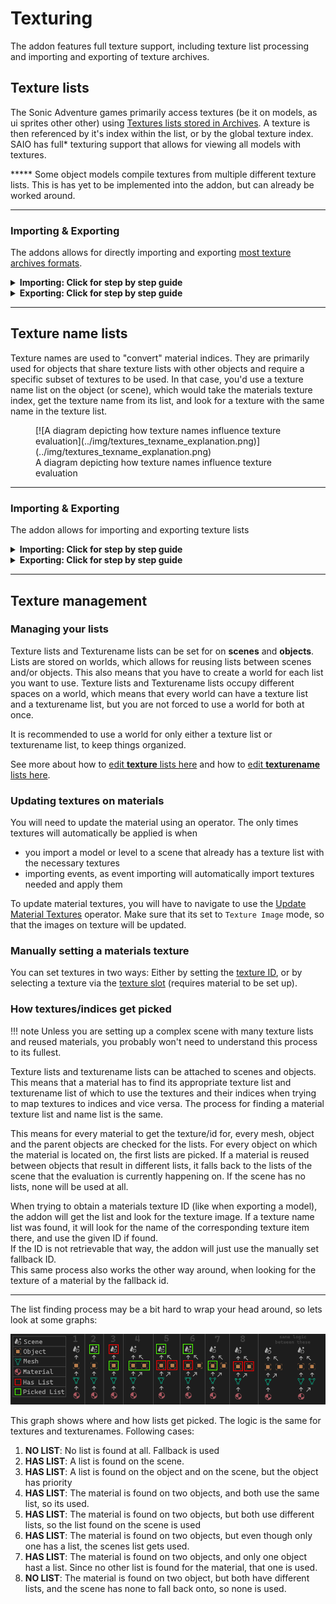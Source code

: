 # Texturing

The addon features full texture support, including texture list processing and importing and exporting of texture archives.

## Texture lists
The Sonic Adventure games primarily access textures (be it on models, as ui sprites other other) using [Textures lists stored in Archives](../assetinfo/filetypes.md#textures). A texture is then referenced by it's index within the list, or by the global texture index. SAIO has full* texturing support that allows for viewing all models with textures.

***** Some object models compile textures from multiple different texture lists. This is has yet to be implemented into the addon, but can already be worked around.

---

### Importing & Exporting

The addons allows for directly importing and exporting [most texture archives formats](../assetinfo/filetypes.md#textures).

<details markdown>
<summary><b>Importing: Click for step by step guide</b></summary>

1. Navigate to the texture list panel for which you want to import the texture list.
2. Select or create the world that should hold the texture list.
3. Click the tiny arrow to the bottom right of the list.
4. Click `Import texture archive`/`Import texture pack`.
<br/>[![](../img/textures_import_1.png)](../img/textures_import_1.png)
5. Select the archive/pack index file.
6. Click the blue confirm button in the bottom right to start importing.
<br/>[![](../img/textures_import_2.png)](../img/textures_import_2.png)
7. Wait until the import is complete.
8. Your texture list should now have more textures.
<br/>[![](../img/textures_import_3.png)](../img/textures_import_3.png)

</details>

<details markdown>
<summary><b>Exporting: Click for step by step guide</b></summary>

1. Navigate to the texture list panel of which you want to export the texture list.
2. Click the tiny arrow to the bottom right of the list.
3. Click `Export texture archive`/`Export texture pack`.
<br/>[![](../img/textures_export_1.png)](../img/textures_export_1.png)
4. Choose the format in which you want to export the texture list, and whether to compress it with PRS.
5. Select a folder to export the textures to and enter the file/pack name.
6. Click the blue confirm button in the bottom right to start exporting.
<br/>[![](../img/textures_export_2.png)](../img/textures_export_2.png)
7. Wait until the texture list is exported.
8. The texture archive/pack should now be visible in the output folder.
<br/>[![](../img/textures_export_3.png)](../img/textures_export_3.png)

</details>

---

## Texture name lists
Texture names are used to "convert" material indices. They are primarily used for objects that share texture lists with other objects and require a specific subset of textures to be used. In that case, you'd use a texture name list on the object (or scene), which would take the materials texture index, get the texture name from its list, and look for a texture with the same name in the texture list.

<figure markdown>
[![A diagram depicting how texture names influence texture evaluation](../img/textures_texname_explanation.png)](../img/textures_texname_explanation.png)
<figcaption>A diagram depicting how texture names influence texture evaluation</figcaption>
</figure>

---

### Importing & Exporting
The addon allows for importing and exporting texture lists

<details markdown>
<summary><b>Importing: Click for step by step guide</b></summary>

1. Navigate to the texturename list panel for which you want to import the names.
2. Select or create the world that should hold the names.
3. Click the tiny arrow to the bottom right of the list.
4. Select `Import texture list`.
<br/>[![](../img/textures_names_import_1.png)](../img/textures_names_import_1.png)
5. Select the ini/satex file.
6. Click the blue confirm button in the bottom right to initiate the import process.
<br/>[![](../img/textures_names_import_2.png)](../img/textures_names_import_2.png)
7. Wait until the import is complete.
8. Your texturename list should now have more names.
<br/>[![](../img/textures_names_import_3.png)](../img/textures_names_import_3.png)

</details>

<details markdown>
<summary><b>Exporting: Click for step by step guide</b></summary>

1. Navigate to the texturename list panel of which you want to export the names.
3. Click the tiny arrow to the bottom right of the list.
4. Select `Export texture list`.
<br/>[![](../img/textures_names_export_1.png)](../img/textures_names_export_1.png)
5. Select a folder to export the texturename list to and enter the filename.
6. Click the blue confirm button in the bottom right to start exporting.
<br/>[![](../img/textures_names_export_2.png)](../img/textures_names_export_2.png)
7. Wait until the export is complete.
8. Your satex file should now be visible in the output folder.
<br/>[![](../img/textures_names_export_3.png)](../img/textures_names_export_3.png)

</details>

---

## Texture management

### Managing your lists

Texture lists and Texturename lists can be set for on **scenes** and **objects**. Lists are stored on worlds, which allows for reusing lists between scenes and/or objects. This also means that you have to create a world for each list you want to use. Texture lists and Texturename lists occupy different spaces on a world, which means that every world can have a texture list and a texturename list, but you are not forced to use a world for both at once.

It is recommended to use a world for only either a texture list or texturename list, to keep things organized.

See more about how to [edit **texture** lists here](../ui/textures.md) and how to [edit **texturename** lists here](../ui/texturenames.md).

### Updating textures on materials
You will need to update the material using an operator. The only times textures will automatically be applied is when

- you import a model or level to a scene that already has a texture list with the necessary textures
- importing events, as event importing will automatically import textures needed and apply them

To update material textures, you will have to navigate to use the [Update Material Textures](../ui/toolbar/tools/material.md#update-material-textures) operator. Make sure that its set to `Texture Image` mode, so that the images on texture will be updated.

### Manually setting a materials texture

You can set textures in two ways: Either by setting the [texture ID](../ui/object/material.md#texture-id), or by selecting a texture via the [texture slot](../ui/object/material.md#texture) (requires material to be set up).

### How textures/indices get picked

!!! note
	Unless you are setting up a complex scene with many texture lists and reused materials, you probably won't need to understand this process to its fullest.

Texture lists and texturename lists can be attached to scenes and objects. This means that a material has to find its appropriate texture list and texturename list of which to use the textures and their indices when trying to map textures to indices and vice versa. The process for finding a material texture list and name list is the same.

This means for every material to get the texture/id for, every mesh, object and the parent objects are checked for the lists. For every object on which the material is located on, the first lists are picked. If a material is reused between objects that result in different lists, it falls back to the lists of the scene that the evaluation is currently happening on. If the scene has no lists, none will be used at all.

When trying to obtain a materials texture ID (like when exporting a model), the addon will get the list and look for the texture image. If a texture name list was found, it will look for the name of the corresponding texture item there, and use the given ID if found.
<br/>If the ID is not retrievable that way, the addon will just use the manually set fallback ID.
<br/>This same process also works the other way around, when looking for the texture of a material by the fallback id.

---

The list finding process may be a bit hard to wrap your head around, so lets look at some graphs:

![](../img/textures_material_graph.png)

This graph shows where and how lists get picked. The logic is the same for textures and texturenames. Following cases:

1. **NO LIST**: No list is found at all. Fallback is used
2. **HAS LIST**: A list is found on the scene.
3. **HAS LIST**: A list is found on the object and on the scene, but the object has priority
4. **HAS LIST**: The material is found on two objects, and both use the same list, so its used.
5. **HAS LIST**: The material is found on two objects, but both use different lists, so the list found on the scene is used
6. **HAS LIST**: The material is found on two objects, but even though only one has a list, the scenes list gets used.
7. **HAS LIST**: The material is found on two objects, and only one object hast a list. Since no other list is found for the material, that one is used.
8. **NO LIST**: The material is found on two object, but both have different lists, and the scene has none to fall back onto, so none is used.

